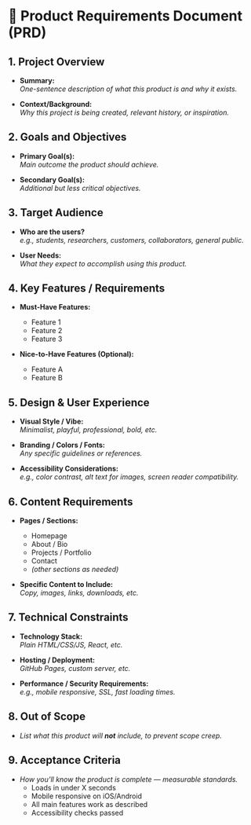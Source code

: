 # 📑 Product Requirements Document (PRD)

## 1. Project Overview
- **Summary:**  
  _One-sentence description of what this product is and why it exists._

- **Context/Background:**  
  _Why this project is being created, relevant history, or inspiration._

## 2. Goals and Objectives
- **Primary Goal(s):**  
  _Main outcome the product should achieve._

- **Secondary Goal(s):**  
  _Additional but less critical objectives._

## 3. Target Audience
- **Who are the users?**  
  _e.g., students, researchers, customers, collaborators, general public._

- **User Needs:**  
  _What they expect to accomplish using this product._

## 4. Key Features / Requirements
- **Must-Have Features:**  
  - Feature 1  
  - Feature 2  
  - Feature 3  

- **Nice-to-Have Features (Optional):**  
  - Feature A  
  - Feature B  

## 5. Design & User Experience
- **Visual Style / Vibe:**  
  _Minimalist, playful, professional, bold, etc._

- **Branding / Colors / Fonts:**  
  _Any specific guidelines or references._

- **Accessibility Considerations:**  
  _e.g., color contrast, alt text for images, screen reader compatibility._

## 6. Content Requirements
- **Pages / Sections:**  
  - Homepage  
  - About / Bio  
  - Projects / Portfolio  
  - Contact  
  - _(other sections as needed)_  

- **Specific Content to Include:**  
  _Copy, images, links, downloads, etc._

## 7. Technical Constraints
- **Technology Stack:**  
  _Plain HTML/CSS/JS, React, etc._

- **Hosting / Deployment:**  
  _GitHub Pages, custom server, etc._

- **Performance / Security Requirements:**  
  _e.g., mobile responsive, SSL, fast loading times._

## 8. Out of Scope
- _List what this product will **not** include, to prevent scope creep._

## 9. Acceptance Criteria
- _How you’ll know the product is complete — measurable standards._  
  - Loads in under X seconds  
  - Mobile responsive on iOS/Android  
  - All main features work as described  
  - Accessibility checks passed  
